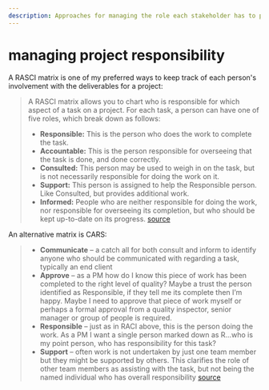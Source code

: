 ```yaml
---
description: Approaches for managing the role each stakeholder has to play on a project.
---
```


# managing project responsibility

A RASCI matrix is one of my preferred ways to keep track of each person's involvement with the deliverables for a project:

> A RASCI matrix allows you to chart who is responsible for which aspect of a task on a project. For each task, a person can have one of five roles, which break down as follows:
>
> * **Responsible:** This is the person who does the work to complete the task.
> * **Accountable:** This is the person responsible for overseeing that the task is done, and done correctly.
> * **Consulted:** This person may be used to weigh in on the task, but is not necessarily responsible for doing the work on it.
> * **Support:** This person is assigned to help the Responsible person. Like Consulted, but provides additional work.
> * **Informed:** People who are neither responsible for doing the work, nor responsible for overseeing its completion, but who should be kept up-to-date on its progress. [source](https://lifehacker.com/use-the-rasci-matrix-to-manage-responsibility-on-a-proj-1753137259)

An alternative matrix is CARS: 

> * **Communicate** – a catch all for both consult and inform to identify anyone who should be communicated with regarding a task, typically an end client
> * **Approve** – as a PM how do I know this piece of work has been completed to the right level of quality? Maybe a trust the person identified as Responsible, if they tell me its complete then I’m happy. Maybe I need to approve that piece of work myself or perhaps a formal approval from a quality inspector, senior manager or group of people is required.
> * **Responsible** – just as in RACI above, this is the person doing the work. As a PM I want a single person marked down as R…who is my point person, who has responsibility for this task?
> * **Support** – often work is not undertaken by just one team member but they might be supported by others. This clarifies the role of other team members as assisting with the task, but not being the named individual who has overall responsibility [source](https://wellingtone.co.uk/raci-matrix-or-cars/)



